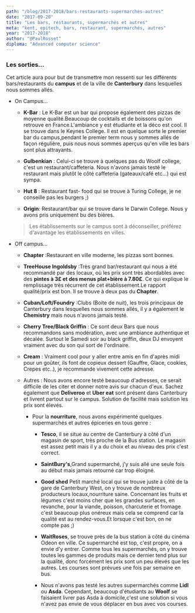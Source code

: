 ```yaml
---
path: "/blog/2017-2018/bars-restaurants-supermarches-autres"
date: "2017-09-20"
title: "Les bars, restaurants, supermarchés et autres"
meta: "kent, epitech, bars, restaurant, supermarchés, autres"
year: "2017-2018"
author: "@PaulRosset"
diploma: "Advanced computer science"
---
```


### Les sorties...

Cet article aura pour but de transmettre mon ressenti sur les différents bars/restaurants du **campus** et de la ville de **Canterbury** dans lesquelles nous sommes allés.

* On Campus...

  * **K-Bar** : Le K-Bar est un bar qui propose également des pizzas de moyenne qualité.Beaucoup de cocktails et de boissons qu'on retrouve en France.L'ambiance y est étudiante et la déco est cool. Il se trouve dans le Keynes College. Il est en quelque sorte le premier bar du campus,pendant le premier term nous y sommes allés de façon régulière, puis nous nous sommes aperçus qu'en ville les bars sont plus attrayants.

  * **Gulbenkian** : Celui-ci se trouve à quelques pas du Woolf college, c'est un restaurant/caffeteria. Nous n'avons jamais testé le restaurant mais plutôt le côté caffeteria (gateaux/café etc...) qui est sympa. 

  * **Hut 8** : Restaurant fast- food qui se trouve à Turing College, je ne conseille pas les burgers ;) 

  * **Origin**: Restaurant/bar qui se trouve dans le Darwin College. Nous y avons pris uniquement bu des bières.

  > Les établissements sur le campus sont à déconseiller, préférez d'avantage les établissements en villes.

* Off campus...

  * **Chapter** :Restaurant en ville moderne, les pizzas sont bonnes. 

  * **TreeHouse Ingoldsby** :Très grand bar/restaurant qui nous a été recommandé par des locaux, où les prix sont très abordables avec des **pintes à 3£ et des menus plat+bière à 7.80£**. Ce qui explique le remplissage très récurrent de cet établissement.Le rapport qualité/prix est bon. Il se trouve à deux pas du **Chapter**.

  * **Cuban/Loft/Foundry** :Clubs (Boite de nuit), les trois principaux de Canterbury dans lesquelles nous sommes allés, il y a également le **Chemistry** mais nous n'avons jamais testé.

  * **Cherry Tree/Black Griffin** : Ce sont deux Bars que nous recommandons sans modération, avec une ambiance authentique et décalée. Surtout le Samedi soir au black griffin, deux DJ envoyent vraiment avec du son qui sort de l'ordinaire.

  * **Cream** : Vraiment cool pour y aller entre amis en fin d'après midi pour un goûter, ils font de copieux dessert (Gauffre, Glace, cookies, Crepes etc..), je recommande vivement cette adresse.

  * Autres : Nous avons encore testé beaucoup d'adresses, ce serait difficile de les citer et donner notre avis sur chacun d'eux. Sachez également que **Deliveroo** et **Uber eat** sont présent dans Canterbury et livrent partout sur le campus. Solution de facilité mais solution les prix sont élevés.

    * Pour la **nourriture**, nous avons expérimenté quelques supermarchés et autres épiceries en tous genre :

      * **Tesco**, il se situe au centre de Canterbury à côté d'un magasin de sport, très proche de la Bus station. Le magasin est assez petit mais il y a du choix et au niveau des prix c'est correct.

      * **SaintBury's**,Grand supermarché, j'y suis allé une seule fois au début mais jamais retourné car trop éloigné.

      * **Good shed** Petit marché local qui se trouve juste à côté de la gare de Canterbury West, on y trouve de nombreux producteurs locaux,nourriture saine. Concernant les fruits et légumes c'est moins cher que les grandes surfaces, en revanche, pour la viande, poisson, charcuterie et fromage c'est beaucoup plus onéreux mais cela se comprend car la qualité est au rendez-vous.Et lorsque c'est bon, on ne compte pas ;) 

      * **WaitRoses**, se trouve près de la bus station à côté du cinéma Odeon en ville. Ce supermarché est top, c'est propre, on a envie d'y entrer. Comme tous les supermarchés, on y trouve toutes les gammes de produits mais ce dernier tend plus sur la qualité, donc forcément les prix sont un peu élevés que les autres. Les courses sont prévues une fois par semaine en bus.

      * Nous n'avons pas testé les autres supermarchés comme **Lidl** ou **Asda**. Cependant, beaucoup d'étudiants au **Woolf** se faisaient livrer pas Asda à domicile,c'est une solution si vous n'avez pas envie de vous déplacer en bus avec vos courses.
